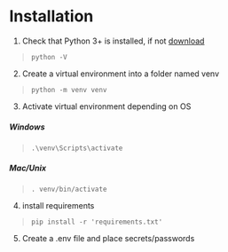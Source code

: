# Installation
1. Check that Python 3+ is installed, if not [download](https://www.python.org/downloads)
> `python -V`

2. Create a virtual environment into a folder named venv
> `python -m venv venv`

3. Activate virtual environment depending on OS
##### Windows
> `.\venv\Scripts\activate`

##### Mac/Unix
> `. venv/bin/activate`

4. install requirements
> `pip install -r 'requirements.txt'`

5. Create a .env file and place secrets/passwords